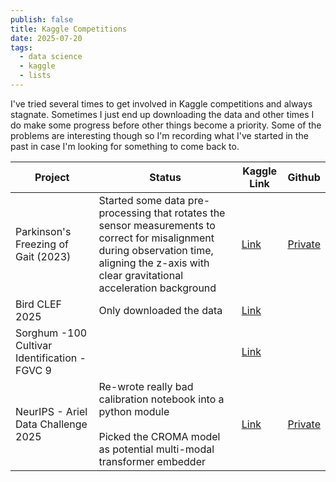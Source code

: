 ```yaml
---
publish: false
title: Kaggle Competitions
date: 2025-07-20
tags:
  - data science
  - kaggle
  - lists
---
```

I've tried several times to get involved in Kaggle competitions and always stagnate. Sometimes I just end up downloading the data and other times I do make some progress before other things become a priority. Some of the problems are interesting though so I'm recording what I've started in the past in case I'm looking for something to come back to.

| Project                                       | Status                                                                                                                                                                                          | Kaggle Link                                                                           | Github                                                  |
| --------------------------------------------- | ----------------------------------------------------------------------------------------------------------------------------------------------------------------------------------------------- | ------------------------------------------------------------------------------------- | ------------------------------------------------------- |
| Parkinson's Freezing of Gait (2023)           | Started some data pre-processing that rotates the sensor measurements to correct for misalignment during observation time, aligning the z-axis with clear gravitational acceleration background | [Link](https://www.kaggle.com/competitions/tlvmc-parkinsons-freezing-gait-prediction) | [Private](https://github.com/lcorcodilos/ParkinsonsFoG) |
| Bird CLEF 2025                                | Only downloaded the data                                                                                                                                                                        | [Link](https://www.kaggle.com/c/birdclef-2025/overview)                               |                                                         |
| Sorghum -100 Cultivar Identification - FGVC 9 |                                                                                                                                                                                                 | [Link](https://www.kaggle.com/competitions/sorghum-id-fgvc-9)                         |                                                         |
| NeurIPS - Ariel Data Challenge 2025           | Re-wrote really bad calibration notebook into a python module<br><br>Picked the CROMA model as potential multi-modal transformer embedder                                                       | [Link](https://www.kaggle.com/competitions/ariel-data-challenge-2025)                 | [Private](https://github.com/lcorcodilos/NeurIPSAriel)  |
